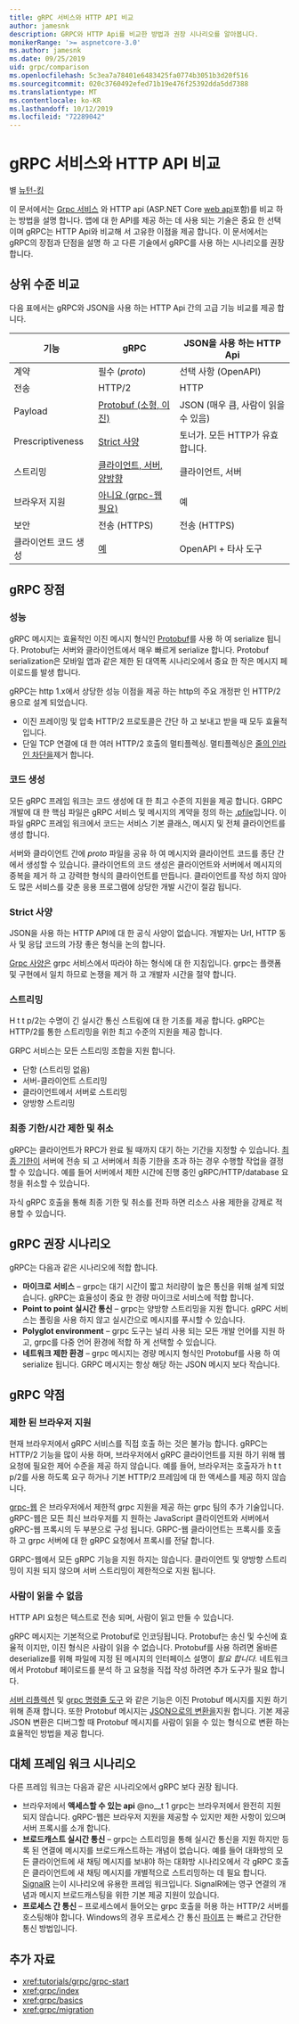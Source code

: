 ```yaml
---
title: gRPC 서비스와 HTTP API 비교
author: jamesnk
description: GRPC와 HTTP Api를 비교한 방법과 권장 시나리오를 알아봅니다.
monikerRange: '>= aspnetcore-3.0'
ms.author: jamesnk
ms.date: 09/25/2019
uid: grpc/comparison
ms.openlocfilehash: 5c3ea7a78401e6483425fa0774b3051b3d20f516
ms.sourcegitcommit: 020c3760492efed71b19e476f25392dda5dd7388
ms.translationtype: MT
ms.contentlocale: ko-KR
ms.lasthandoff: 10/12/2019
ms.locfileid: "72289042"
---
```

# <a name="compare-grpc-services-with-http-apis"></a>gRPC 서비스와 HTTP API 비교

별 [뉴턴-킹](https://twitter.com/jamesnk)

이 문서에서는 [Grpc 서비스](https://grpc.io/docs/guides/) 와 HTTP api (ASP.NET Core [web api](xref:web-api/index)포함)를 비교 하는 방법을 설명 합니다. 앱에 대 한 API를 제공 하는 데 사용 되는 기술은 중요 한 선택 이며 gRPC는 HTTP Api와 비교해 서 고유한 이점을 제공 합니다. 이 문서에서는 gRPC의 장점과 단점을 설명 하 고 다른 기술에서 gRPC를 사용 하는 시나리오를 권장 합니다.

## <a name="high-level-comparison"></a>상위 수준 비교

다음 표에서는 gRPC와 JSON을 사용 하는 HTTP Api 간의 고급 기능 비교를 제공 합니다.

| 기능          | gRPC                                               | JSON을 사용 하는 HTTP Api           |
| ---------------- | -------------------------------------------------- | ----------------------------- |
| 계약         | 필수 (*proto*)                                | 선택 사항 (OpenAPI)            |
| 전송        | HTTP/2                                             | HTTP                          |
| Payload          | [Protobuf (소형, 이진)](#performance)           | JSON (매우 큼, 사람이 읽을 수 있음)  |
| Prescriptiveness | [Strict 사양](#strict-specification)      | 토너가. 모든 HTTP가 유효 합니다.      |
| 스트리밍        | [클라이언트, 서버, 양방향](#streaming)       | 클라이언트, 서버                |
| 브라우저 지원  | [아니요 (grpc-웹 필요)](#limited-browser-support) | 예                           |
| 보안         | 전송 (HTTPS)                                  | 전송 (HTTPS)             |
| 클라이언트 코드 생성 | [예](#code-generation)                      | OpenAPI + 타사 도구 |

## <a name="grpc-strengths"></a>gRPC 장점

### <a name="performance"></a>성능

gRPC 메시지는 효율적인 이진 메시지 형식인 [Protobuf](https://developers.google.com/protocol-buffers/docs/overview)를 사용 하 여 serialize 됩니다. Protobuf는 서버와 클라이언트에서 매우 빠르게 serialize 합니다. Protobuf serialization은 모바일 앱과 같은 제한 된 대역폭 시나리오에서 중요 한 작은 메시지 페이로드를 발생 합니다.

gRPC는 http 1.x에서 상당한 성능 이점을 제공 하는 http의 주요 개정판 인 HTTP/2 용으로 설계 되었습니다.

* 이진 프레이밍 및 압축 HTTP/2 프로토콜은 간단 하 고 보내고 받을 때 모두 효율적입니다.
* 단일 TCP 연결에 대 한 여러 HTTP/2 호출의 멀티플렉싱. 멀티플렉싱은 [줄의 인라인 차단을](https://en.wikipedia.org/wiki/Head-of-line_blocking)제거 합니다.

### <a name="code-generation"></a>코드 생성

모든 gRPC 프레임 워크는 코드 생성에 대 한 최고 수준의 지원을 제공 합니다. GRPC 개발에 대 한 핵심 파일은 gRPC 서비스 및 메시지의 계약을 정의 하는 [ .pfile](https://developers.google.com/protocol-buffers/docs/proto3)입니다. 이 파일 gRPC 프레임 워크에서 코드는 서비스 기본 클래스, 메시지 및 전체 클라이언트를 생성 합니다.

서버와 클라이언트 간에 *proto* 파일을 공유 하 여 메시지와 클라이언트 코드를 종단 간에서 생성할 수 있습니다. 클라이언트의 코드 생성은 클라이언트와 서버에서 메시지의 중복을 제거 하 고 강력한 형식의 클라이언트를 만듭니다. 클라이언트를 작성 하지 않아도 많은 서비스를 갖춘 응용 프로그램에 상당한 개발 시간이 절감 됩니다.

### <a name="strict-specification"></a>Strict 사양

JSON을 사용 하는 HTTP API에 대 한 공식 사양이 없습니다. 개발자는 Url, HTTP 동사 및 응답 코드의 가장 좋은 형식을 논의 합니다.

[Grpc 사양은](https://github.com/grpc/grpc/blob/master/doc/PROTOCOL-HTTP2.md) grpc 서비스에서 따라야 하는 형식에 대 한 지침입니다. grpc는 플랫폼 및 구현에서 일치 하므로 논쟁을 제거 하 고 개발자 시간을 절약 합니다.

### <a name="streaming"></a>스트리밍

H t t p/2는 수명이 긴 실시간 통신 스트림에 대 한 기초를 제공 합니다. gRPC는 HTTP/2를 통한 스트리밍을 위한 최고 수준의 지원을 제공 합니다.

GRPC 서비스는 모든 스트리밍 조합을 지원 합니다.

* 단항 (스트리밍 없음)
* 서버-클라이언트 스트리밍
* 클라이언트에서 서버로 스트리밍
* 양방향 스트리밍

### <a name="deadlinetimeouts-and-cancellation"></a>최종 기한/시간 제한 및 취소

gRPC는 클라이언트가 RPC가 완료 될 때까지 대기 하는 기간을 지정할 수 있습니다. [최종 기한이](https://grpc.io/blog/deadlines) 서버에 전송 되 고 서버에서 최종 기한을 초과 하는 경우 수행할 작업을 결정할 수 있습니다. 예를 들어 서버에서 제한 시간에 진행 중인 gRPC/HTTP/database 요청을 취소할 수 있습니다.

자식 gRPC 호출을 통해 최종 기한 및 취소를 전파 하면 리소스 사용 제한을 강제로 적용할 수 있습니다.

## <a name="grpc-recommended-scenarios"></a>gRPC 권장 시나리오

gRPC는 다음과 같은 시나리오에 적합 합니다.

* **마이크로 서비스** &ndash; grpc는 대기 시간이 짧고 처리량이 높은 통신을 위해 설계 되었습니다. gRPC는 효율성이 중요 한 경량 마이크로 서비스에 적합 합니다.
* **Point to point 실시간 통신** &ndash; grpc는 양방향 스트리밍을 지원 합니다. gRPC 서비스는 폴링을 사용 하지 않고 실시간으로 메시지를 푸시할 수 있습니다.
* **Polyglot environment** &ndash; grpc 도구는 널리 사용 되는 모든 개발 언어를 지원 하 고, grpc를 다중 언어 환경에 적합 하 게 선택할 수 있습니다.
* **네트워크 제한 환경** &ndash; grpc 메시지는 경량 메시지 형식인 Protobuf를 사용 하 여 serialize 됩니다. GRPC 메시지는 항상 해당 하는 JSON 메시지 보다 작습니다.

## <a name="grpc-weaknesses"></a>gRPC 약점

### <a name="limited-browser-support"></a>제한 된 브라우저 지원

현재 브라우저에서 gRPC 서비스를 직접 호출 하는 것은 불가능 합니다. gRPC는 HTTP/2 기능을 많이 사용 하며, 브라우저에서 gRPC 클라이언트를 지원 하기 위해 웹 요청에 필요한 제어 수준을 제공 하지 않습니다. 예를 들어, 브라우저는 호출자가 h t t p/2를 사용 하도록 요구 하거나 기본 HTTP/2 프레임에 대 한 액세스를 제공 하지 않습니다.

[grpc-웹](https://grpc.io/docs/tutorials/basic/web.html) 은 브라우저에서 제한적 grpc 지원을 제공 하는 grpc 팀의 추가 기술입니다. gRPC-웹은 모든 최신 브라우저를 지 원하는 JavaScript 클라이언트와 서버에서 gRPC-웹 프록시의 두 부분으로 구성 됩니다. GRPC-웹 클라이언트는 프록시를 호출 하 고 grpc 서버에 대 한 gRPC 요청에서 프록시를 전달 합니다.

GRPC-웹에서 모든 gRPC 기능을 지원 하지는 않습니다. 클라이언트 및 양방향 스트리밍이 지원 되지 않으며 서버 스트리밍이 제한적으로 지원 됩니다.

### <a name="not-human-readable"></a>사람이 읽을 수 없음

HTTP API 요청은 텍스트로 전송 되며, 사람이 읽고 만들 수 있습니다.

gRPC 메시지는 기본적으로 Protobuf로 인코딩됩니다. Protobuf는 송신 및 수신에 효율적 이지만, 이진 형식은 사람이 읽을 수 없습니다. Protobuf를 사용 하려면 올바른 deserialize를 위해 파일에 지정 된 메시지의 인터페이스 설명이 *필요 합니다.* 네트워크에서 Protobuf 페이로드를 분석 하 고 요청을 직접 작성 하려면 추가 도구가 필요 합니다.

[서버 리플렉션](https://github.com/grpc/grpc/blob/master/doc/server-reflection.md) 및 [grpc 명령줄 도구](https://github.com/grpc/grpc/blob/master/doc/command_line_tool.md) 와 같은 기능은 이진 Protobuf 메시지를 지원 하기 위해 존재 합니다. 또한 Protobuf 메시지는 [JSON으로의 변환을](https://developers.google.com/protocol-buffers/docs/proto3#json)지원 합니다. 기본 제공 JSON 변환은 디버그할 때 Protobuf 메시지를 사람이 읽을 수 있는 형식으로 변환 하는 효율적인 방법을 제공 합니다.

## <a name="alternative-framework-scenarios"></a>대체 프레임 워크 시나리오

다른 프레임 워크는 다음과 같은 시나리오에서 gRPC 보다 권장 됩니다.

* 브라우저에서 **액세스할 수 있는 api** @no__t 1 grpc는 브라우저에서 완전히 지원 되지 않습니다. gRPC-웹은 브라우저 지원을 제공할 수 있지만 제한 사항이 있으며 서버 프록시를 소개 합니다.
* **브로드캐스트 실시간 통신** &ndash; grpc는 스트리밍을 통해 실시간 통신을 지원 하지만 등록 된 연결에 메시지를 브로드캐스트하는 개념이 없습니다. 예를 들어 대화방의 모든 클라이언트에 새 채팅 메시지를 보내야 하는 대화방 시나리오에서 각 gRPC 호출은 클라이언트에 새 채팅 메시지를 개별적으로 스트리밍하는 데 필요 합니다. [SignalR](xref:signalr/introduction) 는이 시나리오에 유용한 프레임 워크입니다. SignalR에는 영구 연결의 개념과 메시지 브로드캐스팅을 위한 기본 제공 지원이 있습니다.
* **프로세스 간 통신** &ndash; 프로세스에서 들어오는 grpc 호출을 허용 하는 HTTP/2 서버를 호스팅해야 합니다. Windows의 경우 프로세스 간 통신 [파이프](/dotnet/standard/io/pipe-operations) 는 빠르고 간단한 통신 방법입니다.

## <a name="additional-resources"></a>추가 자료

* <xref:tutorials/grpc/grpc-start>
* <xref:grpc/index>
* <xref:grpc/basics>
* <xref:grpc/migration>
